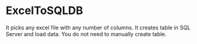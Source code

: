 # ExcelToSQLDB

It picks any excel file with any number of columns. It creates table in SQL Server and load data. You do not need to manually create table.   
